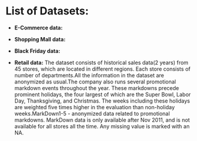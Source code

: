 # List of Datasets:   

* **E-Commerce data:**    


* **Shopping Mall data:**     


* **Black Friday data:**    


* **Retail data:** The dataset consists of historical sales data(2 years) from 45 stores, which are located in different regions. Each store consists of number of departments.All the information in the dataset are anonymized as usual.The company also runs several promotional markdown events throughout the year. These markdowns precede prominent holidays, the four largest of which are the Super Bowl, Labor Day, Thanksgiving, and Christmas. The weeks including these holidays are weighted five times higher in the evaluation than non-holiday weeks.MarkDown1-5 - anonymized data related to promotional markdowns. MarkDown data is only available after Nov 2011, and is not available for all stores all the time. Any missing value is marked with an NA.
